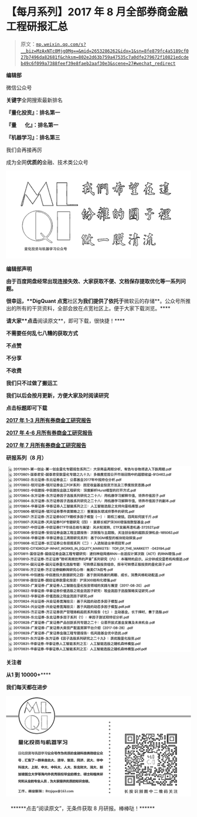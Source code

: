 # 【每月系列】2017 年 8 月全部券商金融工程研报汇总

> 原文：[`mp.weixin.qq.com/s?__biz=MzAxNTc0Mjg0Mg==&mid=2653286262&idx=1&sn=8fe879fc4a5189cf027b7496da82681f&chksm=802e2d63b759a47535c7a0dfe279672f10821edcdeb49c6f099a7388feef39e8faeb2aaf30e3&scene=27#wechat_redirect`](http://mp.weixin.qq.com/s?__biz=MzAxNTc0Mjg0Mg==&mid=2653286262&idx=1&sn=8fe879fc4a5189cf027b7496da82681f&chksm=802e2d63b759a47535c7a0dfe279672f10821edcdeb49c6f099a7388feef39e8faeb2aaf30e3&scene=27#wechat_redirect)

**编辑部**

微信公众号

**关键字**全网搜索最新排名

**『量化投资』：排名第一**

**『量       化』：排名第一**

**『机器学习』：排名第三**

我们会再接再厉

成为全网**优质的**金融、技术类公众号

**![](img/d9d6173e0d3c9aea3d23b9ae66445d68.png)**

******编辑部声明****** 

****由于百度网盘经常出现连接失效、大家获取不便、文档保存提取优化等一系列问题。****

****很幸运，**DigQuant 点宽****社区**为我们提供了依托于**微软云的存储**。公众号所推出的所有的干货资料，全部会放在点宽社区上。便于大家下载浏览。****

****请大家**点击****阅读原文**，即可下载，很快捷！****

******不需要任何乱七八糟的获取方式******

******不点赞******

******不分享******

******不收费******

****我们只不过做了搬运工****

******我们以后会按月更新，方便大家及时阅读研究******

****点击标题即可下载****

******[2017 年 1-3 月所有券商金工研究报告](https://mp.weixin.qq.com/s?__biz=MzAxNTc0Mjg0Mg==&mid=2653286032&idx=1&sn=f931e3de55ba425049553d524173b57e&chksm=802e2c85b759a5935002ab01161a92be5ba6c7a5ba64ad12d8be55490fa328973835008ab2dc&scene=21#wechat_redirect)******

******[2017 年 4-6 月所有券商金工研究报告](https://mp.weixin.qq.com/s?__biz=MzAxNTc0Mjg0Mg==&mid=2653286039&idx=2&sn=b6fda2baaff0af634531e3d2928755e0&chksm=802e2c82b759a59496553894c6e3a90e8a47622a228276d61c6c84a3b593b8a81e989926fb5c&scene=21#wechat_redirect)****** 

****[**2017 年 7 月所有券商金工研究报告**](https://mp.weixin.qq.com/s?__biz=MzAxNTc0Mjg0Mg==&mid=2653286133&idx=1&sn=c8ef7e2df827698971c71c270ec08a65&chksm=802e2ce0b759a5f63de0fb7f635e8959c4f25a5c761d165a0a2312d08e48e48e408dde572642&scene=21#wechat_redirect)****

******研报系列（8 月）******

****![](img/c9142625682c02635f6d58a057476dc1.png)**** 

******关注者******

******从****1 到 10000+******

******我们每天都在进步******

****![](img/75adf94249ccd19cd678f27528ec406b.png)****

<fieldset class="96wx-bdc" style="margin-top: 0.5em; margin-bottom: 0.5em; box-sizing: border-box; border: 0px rgb(82, 154, 243); width: 472px; word-wrap: break-word !important;">******点击“阅读原文”，无条件获取 8 月研报。棒棒哒！******</fieldset>